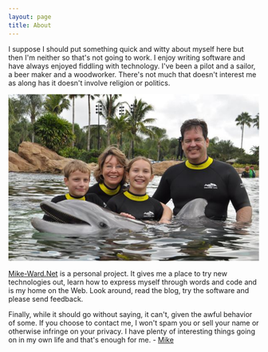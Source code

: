 ```yaml
---
layout: page  
title: About
---
```

I suppose I should put something quick and witty about myself here but then I'm
neither so that's not going to work. I enjoy writing software and have always
enjoyed fiddling with technology. I've been a pilot and a sailor, a beer maker
and a woodworker. There's not much that doesn't interest me as along has it
doesn't involve religion or politics.

![noborder](/cdn/images/about/family.jpg "The Dolphin's name is Dexter")

[Mike-Ward.Net](http://mike-ward.net) is a personal project. It gives me a place
to try new technologies out, learn how to express myself through words and code
and is my home on the Web. Look around, read the blog, try the software and
please send feedback.

Finally, while it should go without saying, it can't, given the awful behavior
of some. If you choose to contact me, I won't spam you or sell your name or
otherwise infringe on your privacy. I have plenty of interesting things going on
in my own life and that's enough for me. - [Mike](mailto:mike@mike-ward.net)

